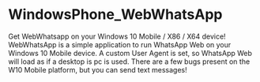 # WindowsPhone_WebWhatsApp
Get WebWhatsapp on your Windows 10 Mobile / X86 / X64 device! 
WebWhatsApp is a simple application to run WhatsApp Web on your Windows 10 Mobile device. A custom User Agent is set, so WhatsApp Web will load as if a desktop is pc is used. There are a few bugs present on the W10 Mobile platform, but you can send text messages!   
